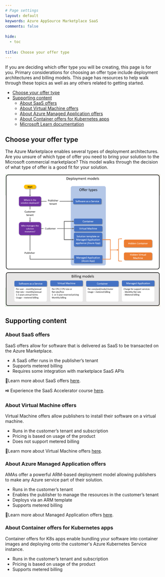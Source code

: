 ```yaml
---
# Page settings
layout: default
keywords: Azure AppSource Marketplace SaaS
comments: false

hide:
  - toc

title: Choose your offer type
---
```


If you are deciding which offer type you will be creating, this page is for you. Primary considerations for choosing an offer type include deployment architectures and billing models. This page has resources to help walk through these topics as well as any others related to getting started.

<!-- no toc -->
- [Choose your offer type](#choose-your-offer-type)
- [Supporting content](#supporting-content)
    - [About SaaS offers](#about-saas-offers)
    - [About Virtual Machine offers](#about-virtual-machine-offers)
    - [About Azure Managed Application offers](#about-azure-managed-application-offers)
    - [About Container offers for Kubernetes apps](#about-container-offers-for-kubernetes-apps)
    - [Microsoft Learn documentation](#microsoft-learn-documentation)


## Choose your offer type

The Azure Marketplace enables several types of deployment architectures. Are you unsure of which type of offer you need to bring your solution to the Microsoft commercial marketplace? This model walks through the decision of what type of offer is a good fit for your solution.

![Find your offer type](./assets/0.03-choose-offer-type.png)

## Supporting content

### About SaaS offers

SaaS offers allow for software that is delivered as SaaS to be transacted on the Azure Marketplace.

- A SaaS offer runs in the publisher’s tenant
- Supports metered billing
- Requires some integration with marketplace SaaS APIs

🚦Learn more about SaaS offers [here](../learning-paths/saas-offers.md).

⏯️ Experience the SaaS Accelerator course [here](../saas-accelerator/index.md).

### About Virtual Machine offers

Virtual Machine offers allow publishers to install their software on a virtual machine.

- Runs in the customer’s tenant and subscription
- Pricing is based on usage of the product
- Does not support metered billing

🚦Learn more about Virtual Machine offers [here](../learning-paths/virtual-machine-offers.md).

### About Azure Managed Application offers

AMAs offer a powerful ARM-based deployment model allowing publishers to make any Azure service part of their solution.

- Runs in the customer’s tenant
- Enables the publisher to manage the resources in the customer’s tenant
- Deploys via an ARM template
- Supports metered billing

🚦Learn more about Managed Application offers [here](../learning-paths/ama-offers.md).

### About Container offers for Kubernetes apps

Container offers for K8s apps enable bundling your software into container images and deploying onto the customer's Azure Kubernetes Service instance.

- Runs in the customer’s tenant and subscription
- Pricing is based on usage of the product
- Supports metered billing